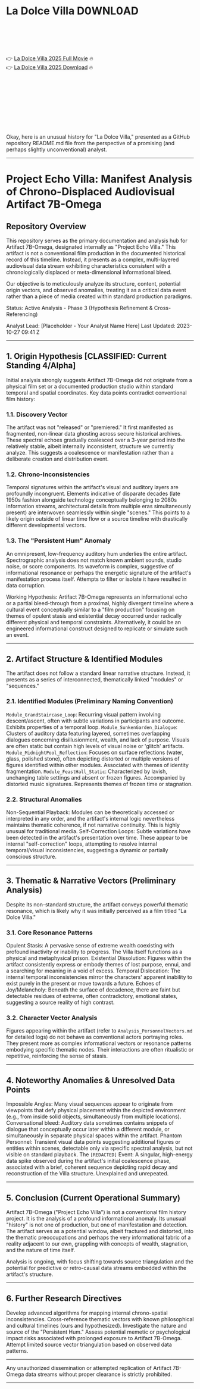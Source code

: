# La Dolce Villa D0WNL0AD

<br><br><br><br>


👉 <a href="https://Vincent-trasahsufleau1970.github.io/zbkxiqhryl/">La Dolce Villa 2025 Full Movie</a> 🔥
<br>
👉 <a href="https://Vincent-trasahsufleau1970.github.io/zbkxiqhryl/">La Dolce Villa 2025 Download</a> 🔥


<br><br><br><br><br><br><br><br>


Okay, here is an unusual history for "La Dolce Villa," presented as a GitHub repository README.md file from the perspective of a promising (and perhaps slightly unconventional) analyst.

---


# Project Echo Villa: Manifest Analysis of Chrono-Displaced Audiovisual Artifact 7B-Omega

## Repository Overview

This repository serves as the primary documentation and analysis hub for Artifact 7B-Omega, designated internally as "Project Echo Villa." This artifact is not a conventional film production in the documented historical record of this timeline. Instead, it presents as a complex, multi-layered audiovisual data stream exhibiting characteristics consistent with a chronologically displaced or meta-dimensional informational bleed.

Our objective is to meticulously analyze its structure, content, potential origin vectors, and observed anomalies, treating it as a critical data event rather than a piece of media created within standard production paradigms.

Status: Active Analysis - Phase 3 (Hypothesis Refinement & Cross-Referencing)

Analyst Lead: [Placeholder - Your Analyst Name Here]
Last Updated: 2023-10-27 09:41 Z

---

## 1. Origin Hypothesis [CLASSIFIED: Current Standing 4/Alpha]

Initial analysis strongly suggests Artifact 7B-Omega did not originate from a physical film set or a documented production studio within standard temporal and spatial coordinates. Key data points contradict conventional film history:

### 1.1. Discovery Vector

The artifact was not "released" or "premiered." It first manifested as fragmented, non-linear data ghosting across secure historical archives. These spectral echoes gradually coalesced over a 3-year period into the relatively stable, albeit internally inconsistent, structure we currently analyze. This suggests a coalescence or manifestation rather than a deliberate creation and distribution event.

### 1.2. Chrono-Inconsistencies

Temporal signatures within the artifact's visual and auditory layers are profoundly incongruent. Elements indicative of disparate decades (late 1950s fashion alongside technology conceptually belonging to 2080s information streams, architectural details from multiple eras simultaneously present) are interwoven seamlessly within single "scenes." This points to a likely origin outside of linear time flow or a source timeline with drastically different developmental vectors.

### 1.3. The "Persistent Hum" Anomaly

An omnipresent, low-frequency auditory hum underlies the entire artifact. Spectrographic analysis does not match known ambient sounds, studio noise, or score components. Its waveform is complex, suggestive of informational resonance or perhaps the energetic signature of the artifact's manifestation process itself. Attempts to filter or isolate it have resulted in data corruption.

Working Hypothesis: Artifact 7B-Omega represents an informational echo or a partial bleed-through from a proximal, highly divergent timeline where a cultural event conceptually similar to a "film production" focusing on themes of opulent stasis and existential decay occurred under radically different physical and temporal constraints. Alternatively, it could be an engineered informational construct designed to replicate or simulate such an event.

---

## 2. Artifact Structure & Identified Modules

The artifact does not follow a standard linear narrative structure. Instead, it presents as a series of interconnected, thematically linked "modules" or "sequences."

### 2.1. Identified Modules (Preliminary Naming Convention)

   `Module_GrandStaircase_Loop`: Recurring visual pattern involving descent/ascent, often with subtle variations in participants and outcome. Exhibits properties of a temporal loop.
   `Module_SunkenGarden_Dialogue`: Clusters of auditory data featuring layered, sometimes overlapping dialogues concerning disillusionment, wealth, and lack of purpose. Visuals are often static but contain high levels of visual noise or 'glitch' artifacts.
   `Module_MidnightPool_Reflection`: Focuses on surface reflections (water, glass, polished stone), often depicting distorted or multiple versions of figures identified within other modules. Associated with themes of identity fragmentation.
   `Module_FeastHall_Static`: Characterized by lavish, unchanging table settings and absent or frozen figures. Accompanied by distorted music signatures. Represents themes of frozen time or stagnation.

### 2.2. Structural Anomalies

   Non-Sequential Playback: Modules can be theoretically accessed or interpreted in any order, and the artifact's internal logic nevertheless maintains thematic coherence, if not narrative continuity. This is highly unusual for traditional media.
   Self-Correction Loops: Subtle variations have been detected in the artifact's presentation over time. These appear to be internal "self-correction" loops, attempting to resolve internal temporal/visual inconsistencies, suggesting a dynamic or partially conscious structure.

---

## 3. Thematic & Narrative Vectors (Preliminary Analysis)

Despite its non-standard structure, the artifact conveys powerful thematic resonance, which is likely why it was initially perceived as a film titled "La Dolce Villa."

### 3.1. Core Resonance Patterns

   Opulent Stasis: A pervasive sense of extreme wealth coexisting with profound inactivity or inability to progress. The Villa itself functions as a physical and metaphysical prison.
   Existential Dissolution: Figures within the artifact consistently express or embody themes of lost purpose, ennui, and a searching for meaning in a void of excess.
   Temporal Dislocation: The internal temporal inconsistencies mirror the characters' apparent inability to exist purely in the present or move towards a future.
   Echoes of Joy/Melancholy: Beneath the surface of decadence, there are faint but detectable residues of extreme, often contradictory, emotional states, suggesting a source reality of high contrast.

### 3.2. Character Vector Analysis

Figures appearing within the artifact (refer to `Analysis_PersonnelVectors.md` for detailed logs) do not behave as conventional actors portraying roles. They present more as complex informational vectors or resonance patterns embodying specific thematic nodes. Their interactions are often ritualistic or repetitive, reinforcing the sense of stasis.

---

## 4. Noteworthy Anomalies & Unresolved Data Points

   Impossible Angles: Many visual sequences appear to originate from viewpoints that defy physical placement within the depicted environment (e.g., from inside solid objects, simultaneously from multiple locations).
   Conversational bleed: Auditory data sometimes contains snippets of dialogue that conceptually occur later within a different module, or simultaneously in separate physical spaces within the artifact.
   Phantom Personnel: Transient visual data points suggesting additional figures or entities within scenes, detectable only via specific spectral analysis, but not visible on standard playback.
   The `[REDACTED]` Event: A singular, high-energy data spike observed during the artifact's initial coalescence phase, associated with a brief, coherent sequence depicting rapid decay and reconstruction of the Villa structure. Unexplained and unrepeated.

---

## 5. Conclusion (Current Operational Summary)

Artifact 7B-Omega ("Project Echo Villa") is not a conventional film history project. It is the analysis of a profound informational anomaly. Its unusual "history" is not one of production, but one of manifestation and detection. The artifact serves as a potential window, albeit fractured and distorted, into the thematic preoccupations and perhaps the very informational fabric of a reality adjacent to our own, grappling with concepts of wealth, stagnation, and the nature of time itself.

Analysis is ongoing, with focus shifting towards source triangulation and the potential for predictive or retro-causal data streams embedded within the artifact's structure.

---

## 6. Further Research Directives

   Develop advanced algorithms for mapping internal chrono-spatial inconsistencies.
   Cross-reference thematic vectors with known philosophical and cultural timelines (ours and hypothesized).
   Investigate the nature and source of the "Persistent Hum."
   Assess potential memetic or psychological impact risks associated with prolonged exposure to Artifact 7B-Omega.
   Attempt limited source vector triangulation based on observed data patterns.

---

Any unauthorized dissemination or attempted replication of Artifact 7B-Omega data streams without proper clearance is strictly prohibited.


---


